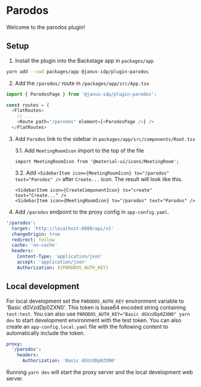# Parodos

Welcome to the parodos plugin!

## Setup

1. Install the plugin into the Backstage app in `packages/app`

```bash
yarn add --cwd packages/app @janus-idp/plugin-parodos
```

2. Add the `/parodos/` route in `/packages/app/src/App.tsx`

```ts
import { ParodosPage } from '@janus-idp/plugin-parodos';

const routes = (
  <FlatRoutes>
    // ...
    <Route path="/parodos" element={<ParodosPage />} />
  </FlatRoutes>
```

3. Add `Parodos` link to the sidebar in `packages/app/src/components/Root.tsx`

   3.1. Add `MeetingRoomIcon` import to the top of the file

   ```tsx
   import MeetingRoomIcon from '@material-ui/icons/MeetingRoom';
   ```

   3.2. Add `<SidebarItem icon={MeetingRoomIcon} to="/parodos" text="Parodos" />` after `Create...` icon. The result will look like this.

   ```tsx
   <SidebarItem icon={CreateComponentIcon} to="create" text="Create..." />
   <SidebarItem icon={MeetingRoomIcon} to="/parodos" text="Parodos" />
   ```

1. Add `/parodos` endpoint to the proxy config in `app-config.yaml`.

```yaml
'/parodos':
  target: 'http://localhost:8080/api/v1'
  changeOrigin: true
  redirect: follow
  cache: 'no-cache'
  headers:
    Content-Type: 'application/json'
    accept: 'application/json'
    Authorization: ${PARODOS_AUTH_KEY}
```

## Local development

For local development set the `PARODOS_AUTH_KEY` environment variable to 'Basic dGVzdDp0ZXN0'. This token is base64 encoded string containing `test:test`. You can also use `PARODOS_AUTH_KEY="Basic dGVzdDp0ZXN0" yarn dev` to start development environment with the test token. You can also create an `app-config.local.yaml` file with the following content to automatically include the token.

```yaml
proxy:
  '/parodos':
    headers:
      Authorization: 'Basic dGVzdDp0ZXN0'
```

Running `yarn dev` will start the proxy server and the local development web server.
